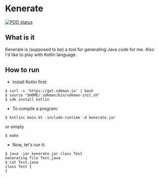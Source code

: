 # Kenerate

[![PDD status](http://www.0pdd.com/svg?name=php-coder/kenerate)](http://www.0pdd.com/p?name=php-coder/kenerate)

## What is it

Kenerate is (supposed to be) a tool for generating Java code for me. Also I'd
like to play with Kotlin language.

## How to run

* Install Kotlin first:

```console
$ curl -s 'https://get.sdkman.io' | bash
$ source "$HOME/.sdkman/bin/sdkman-init.sh"
$ sdk install kotlin
```

* To compile a program:

```console
$ kotlinc main.kt -include-runtime -d kenerate.jar
```

or simply

```console
$ make
```

* Now, let's run it:
```console
$ java -jar kenerate.jar class Test
Generating file Test.java
$ cat Test.java
class Test {
}
```
